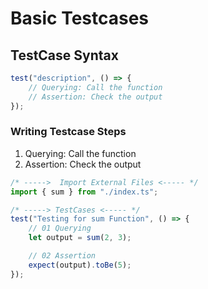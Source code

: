 # Basic Testcases

## TestCase Syntax

```ts index.test.ts
test("description", () => {
	// Querying: Call the function
	// Assertion: Check the output
});
```

### Writing Testcase Steps

1. Querying: Call the function
2. Assertion: Check the output

```ts index.test.ts
/* ----->  Import External Files <----- */
import { sum } from "./index.ts";

/* -----> TestCases <----- */
test("Testing for sum Function", () => {
	// 01 Querying
	let output = sum(2, 3);

	// 02 Assertion
	expect(output).toBe(5); 
});
```
